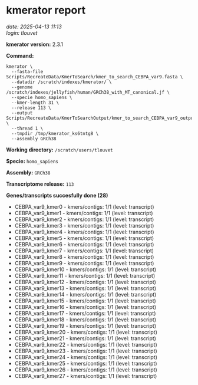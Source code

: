 # kmerator report
*date: 2025-04-13 11:13*  
*login: tlouvet*

**kmerator version:** 2.3.1

**Command:**

```
kmerator \
  --fasta-file Scripts/RecreateData/KmerToSearch/kmer_to_search_CEBPA_var9.fasta \
  --datadir /scratch/indexes/kmerator/ \
  --genome /scratch/indexes/jellyfish/human/GRCh38_with_MT_canonical.jf \
  --specie homo_sapiens \
  --kmer-length 31 \
  --release 113 \
  --output Scripts/RecreateData/KmerToSearchOutput/kmer_to_search_CEBPA_var9_output \
  --thread 1 \
  --tmpdir /tmp/kmerator_ks6tntg8 \
  --assembly GRCh38
```

**Working directory:** `/scratch/users/tlouvet`

**Specie:** `homo_sapiens`

**Assembly:** `GRCh38`

**Transcriptome release:** `113`

**Genes/transcripts succesfully done (28)**

- CEBPA_var9_kmer0 - kmers/contigs: 1/1 (level: transcript)
- CEBPA_var9_kmer1 - kmers/contigs: 1/1 (level: transcript)
- CEBPA_var9_kmer2 - kmers/contigs: 1/1 (level: transcript)
- CEBPA_var9_kmer3 - kmers/contigs: 1/1 (level: transcript)
- CEBPA_var9_kmer4 - kmers/contigs: 1/1 (level: transcript)
- CEBPA_var9_kmer5 - kmers/contigs: 1/1 (level: transcript)
- CEBPA_var9_kmer6 - kmers/contigs: 1/1 (level: transcript)
- CEBPA_var9_kmer7 - kmers/contigs: 1/1 (level: transcript)
- CEBPA_var9_kmer8 - kmers/contigs: 1/1 (level: transcript)
- CEBPA_var9_kmer9 - kmers/contigs: 1/1 (level: transcript)
- CEBPA_var9_kmer10 - kmers/contigs: 1/1 (level: transcript)
- CEBPA_var9_kmer11 - kmers/contigs: 1/1 (level: transcript)
- CEBPA_var9_kmer12 - kmers/contigs: 1/1 (level: transcript)
- CEBPA_var9_kmer13 - kmers/contigs: 1/1 (level: transcript)
- CEBPA_var9_kmer14 - kmers/contigs: 1/1 (level: transcript)
- CEBPA_var9_kmer15 - kmers/contigs: 1/1 (level: transcript)
- CEBPA_var9_kmer16 - kmers/contigs: 1/1 (level: transcript)
- CEBPA_var9_kmer17 - kmers/contigs: 1/1 (level: transcript)
- CEBPA_var9_kmer18 - kmers/contigs: 1/1 (level: transcript)
- CEBPA_var9_kmer19 - kmers/contigs: 1/1 (level: transcript)
- CEBPA_var9_kmer20 - kmers/contigs: 1/1 (level: transcript)
- CEBPA_var9_kmer21 - kmers/contigs: 1/1 (level: transcript)
- CEBPA_var9_kmer22 - kmers/contigs: 1/1 (level: transcript)
- CEBPA_var9_kmer23 - kmers/contigs: 1/1 (level: transcript)
- CEBPA_var9_kmer24 - kmers/contigs: 1/1 (level: transcript)
- CEBPA_var9_kmer25 - kmers/contigs: 1/1 (level: transcript)
- CEBPA_var9_kmer26 - kmers/contigs: 1/1 (level: transcript)
- CEBPA_var9_kmer27 - kmers/contigs: 1/1 (level: transcript)
